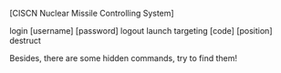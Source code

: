 [CISCN Nuclear Missile Controlling System]

login [username] [password]
logout
launch
targeting [code] [position]
destruct

Besides, there are some hidden commands, try to find them!